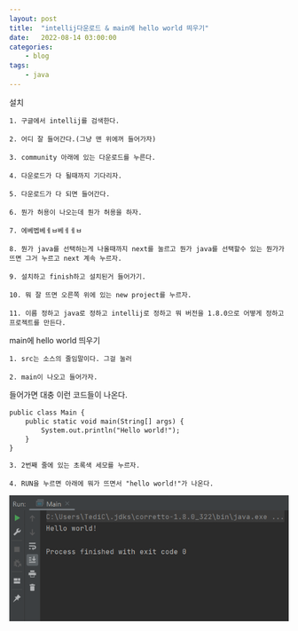 ```yaml
---
layout: post
title:	"intellij다운로드 & main에 hello world 띄우기"
date:	2022-08-14 03:00:00
categories:
    - blog
tags:
    - java
---
```


설치
```
1. 구글에서 intellij를 검색한다.

2. 어디 잘 들어간다.(그냥 맨 위에꺼 들어가자)

3. community 아래에 있는 다운로드를 누른다.

4. 다운로드가 다 될때까지 기다리자.

5. 다운로드가 다 되면 들어간다.

6. 뭔가 허용이 나오는데 뭔가 허용을 하자.

7. 에베벱베ㅔㅂ베ㅔㅔㅂ

8. 뭔가 java를 선택하는게 나올때까지 next를 눌르고 뭔가 java를 선택할수 있는 뭔가가 뜨면 그거 누르고 next 계속 누르자.

9. 설치하고 finish하고 설치된거 들어가기.

10. 뭐 잘 뜨면 오른쪽 위에 있는 new project를 누르자.

11. 이름 정하고 java로 정하고 intellij로 정하고 뭐 버전을 1.8.0으로 어떻게 정하고 프로젝트를 만든다.
```

main에 hello world 띄우기

```
1. src는 소스의 줄임말이다. 그걸 눌러

2. main이 나오고 들어가자.
```

들어가면 대충 이런 코드들이 나온다.

```
public class Main {
    public static void main(String[] args) {
        System.out.println("Hello world!");
    }
}
```

```
3. 2번째 줄에 있는 초록색 세모를 누르자.

4. RUN을 누르면 아래에 뭐가 뜨면서 "hello world!"가 나온다.
```

![Alt text](../../images/캡처.PNG)